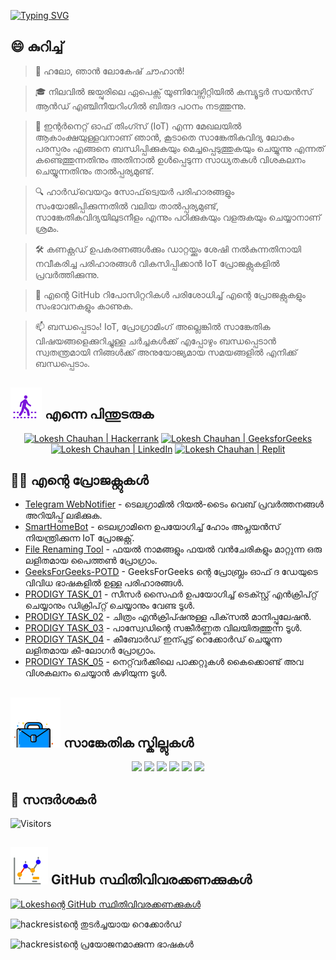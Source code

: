 [![Typing SVG](https://readme-typing-svg.demolab.com?font=Fira+Code&weight=800&size=22&pause=1000&center=true&vCenter=true&width=835&lines=%F0%9F%91%8B%E0%B4%B9%E0%B4%B2%E0%B5%8B+%E0%B4%B8%E0%B4%A8%E0%B5%8D%E0%B4%A6%E0%B5%BC%E0%B4%B6%E0%B4%95%E0%B5%BC.+%E0%B4%87%E0%B4%B5%E0%B4%BF%E0%B4%9F%E0%B5%86+%E0%B4%B8%E0%B5%8D%E0%B4%B5%E0%B4%BE%E0%B4%97%E0%B4%A4%E0%B4%82!%F0%9F%91%8B;%F0%9F%9A%80+%E0%B4%A8%E0%B4%AE%E0%B5%81%E0%B4%95%E0%B5%8D%E0%B4%95%E0%B5%8D+%E0%B4%92%E0%B4%B0%E0%B5%81%E0%B4%AE%E0%B4%BF%E0%B4%9A%E0%B5%8D%E0%B4%9A%E0%B5%8D+%E0%B4%AE%E0%B4%B9%E0%B4%A4%E0%B5%8D%E0%B4%B5%E0%B4%82+%E0%B4%B8%E0%B5%83%E0%B4%B7%E0%B5%8D%E0%B4%9F%E0%B4%BF%E0%B4%95%E0%B5%8D%E0%B4%95%E0%B4%BE%E0%B4%82!+%F0%9F%9A%80;%E2%9C%A8%E0%B4%B8%E0%B4%BE%E0%B4%99%E0%B5%8D%E0%B4%95%E0%B5%87%E0%B4%A4%E0%B4%BF%E0%B4%95%E0%B4%A4%E0%B4%AF%E0%B5%81%E0%B4%9F%E0%B5%86+%E0%B4%B2%E0%B5%8B%E0%B4%95%E0%B4%A4%E0%B5%8D%E0%B4%A4%E0%B4%BF%E0%B4%B2%E0%B5%81%E0%B4%82+%E0%B4%85%E0%B4%A4%E0%B4%BF%E0%B4%A8%E0%B5%86+%E0%B4%AE%E0%B5%81%E0%B4%95%E0%B4%B3%E0%B4%BF%E0%B4%B2%E0%B5%81%E0%B4%82.%E2%9C%A8)](https://git.io/typing-svg)

## 😄 കുറിച്ച്
> 👋 ഹലോ, ഞാൻ ലോകേഷ് ചൗഹാൻ!

> 🎓 നിലവിൽ ജയ്പുരിലെ ഏപെക്സ് യൂണിവേഴ്സിറ്റിയിൽ കമ്പ്യൂട്ടർ സയൻസ് ആൻഡ് എഞ്ചിനീയറിംഗിൽ ബിരുദ പഠനം നടത്തുന്നു.

> 🌟 ഇന്റർനെറ്റ് ഓഫ് തിംഗ്സ് (IoT) എന്ന മേഖലയിൽ ആകാംക്ഷയുള്ളവനാണ് ഞാൻ, കൂടാതെ സാങ്കേതികവിദ്യ ലോകം പരസ്പരം എങ്ങനെ ബന്ധിപ്പിക്കുകയും മെച്ചപ്പെടുത്തുകയും ചെയ്യുന്നു എന്നത് കണ്ടെത്തുന്നതിനും അതിനാൽ ഉൾപ്പെടുന്ന സാധ്യതകൾ വിശകലനം ചെയ്യുന്നതിനും താൽപ്പര്യമുണ്ട്.

> 🔍 ഹാർഡ്‌വെയറും സോഫ്‌ട്വെയർ പരിഹാരങ്ങളും സംയോജിപ്പിക്കുന്നതിൽ വലിയ താൽപ്പര്യമുണ്ട്, സാങ്കേതികവിദ്യയിലുടനീളം എന്നും പഠിക്കുകയും വളരുകയും ചെയ്യാനാണ് ശ്രമം.

> 🛠 കണക്റ്റഡ് ഉപകരണങ്ങൾക്കും ഡാറ്റയ്ക്കും ശേഷി നൽകുന്നതിനായി നവീകരിച്ച പരിഹാരങ്ങൾ വികസിപ്പിക്കാൻ IoT പ്രോജക്റ്റുകളിൽ പ്രവർത്തിക്കുന്നു.

> 🔭 എന്റെ GitHub റിപോസിറ്ററികൾ പരിശോധിച്ച് എന്റെ പ്രോജക്റ്റുകളും സംഭാവനകളും കാണുക.

> 📫 ബന്ധപ്പെടാം! IoT, പ്രോഗ്രാമിംഗ് അല്ലെങ്കിൽ സാങ്കേതിക വിഷയങ്ങളെക്കുറിച്ചുള്ള ചർച്ചകൾക്ക് എപ്പോഴും ബന്ധപ്പെടാൻ സ്വതന്ത്രമായി നിങ്ങൾക്ക് അനുയോജ്യമായ സമയങ്ങളിൽ എനിക്ക് ബന്ധപ്പെടാം.

<!--
<p align="center">
  <a href="https://www.linkedin.com/in/lokeshchauhanapex/"><img src="https://img.shields.io/badge/Linkedin-10000?style=plastic&logo=LinkedIn&logoColor=FFFFFF&labelColor=2A79D7&color=2A79D7" alt="Lokesh Chauhan  | LinkedIn"/></a>
-->
  
## ![Follow Me](/icon/follow.svg) എന്നെ പിന്തുടരുക
<p>
<p align="center">
    <a href="https://www.hackerrank.com/profile/lokeshchauhan"><img src="https://img.shields.io/badge/Hackerrank-100000?style=plastic&logo=hackerrank&logoColor=FFFFFF&labelColor=42BA3D&color=0EA608" alt="Lokesh Chauhan | Hackerrank"/></a>
    <a href="https://auth.geeksforgeeks.org/user/lokeshchauhan"><img src="https://img.shields.io/badge/GeeksforGeeks-100000?style=plastic&logo=geeksforgeeks&logoColor=FFFFFF&labelColor=42BA3D&color=23891F" alt="Lokesh Chauhan | GeeksforGeeks"/></a>
  <a href="https://www.linkedin.com/in/lokeshchauhanapex/"><img src="https://img.shields.io/badge/Linkedin-10000?style=plastic&logo=LinkedIn&logoColor=FFFFFF&labelColor=2A79D7&color=2A79D7" alt="Lokesh Chauhan  | LinkedIn"/></a>
   </a>
    <a href="https://replit.com/@HackResist"><img src="https://img.shields.io/badge/Replit-100000?style=plastic&logo=replit&logoColor=f26207&labelColor=051E59&color=0e1525" alt="Lokesh Chauhan | Replit"/>
    </a>
</p>

## 👨‍💻 എന്റെ പ്രോജക്റ്റുകൾ
* [Telegram WebNotifier](https://github.com/HackResist/Telegram_WebNotifier) - ടെലഗ്രാമിൽ റിയൽ-ടൈം വെബ് പ്രവർത്തനങ്ങൾ അറിയിപ്പ് ലഭിക്കുക.
* [SmartHomeBot](https://github.com/HackResist/SmartHomeBot) - ടെലഗ്രാമിനെ ഉപയോഗിച്ച് ഹോം അപ്ലയൻസ് നിയന്ത്രിക്കുന്ന IoT പ്രോജക്റ്റ്.
* [File Renaming Tool](https://github.com/HackResist/File-Renaming-Tool) - ഫയൽ നാമങ്ങളും ഫയൽ വൻചേരികളും മാറ്റുന്ന ഒരു ലളിതമായ പൈത്തൺ പ്രോഗ്രാം.
* [GeeksForGeeks-POTD](https://github.com/HackResist/GeeksForGeeks-POTD) - GeeksForGeeks ന്റെ പ്രോബ്ര്ലം ഓഫ് ദ ഡേയുടെ വിവിധ ഭാഷകളിൽ ഉള്ള പരിഹാരങ്ങൾ.
* [PRODIGY TASK_01](https://github.com/HackResist/PRODIGY_CS_01) - സീസർ സൈഫർ ഉപയോഗിച്ച് ടെക്സ്റ്റ് എൻക്രിപ്റ്റ് ചെയ്യാനും ഡിക്രിപ്റ്റ് ചെയ്യാനും വേണ്ട ടൂൾ.
* [PRODIGY TASK_02](https://github.com/HackResist/PRODIGY_CS_02) - ചിത്രം എൻക്രിപ്ഷനുള്ള പിക്‌സൽ മാനിപ്പുലേഷൻ.
* [PRODIGY TASK_03](https://github.com/HackResist/PRODIGY_CS_03) - പാസ്വേഡിന്റെ സങ്കീർണ്ണത വിലയിരുത്തുന്ന ടൂൾ.
* [PRODIGY TASK_04](https://github.com/HackResist/PRODIGY_CS_04) - കീബോർഡ് ഇന്പുട്ട് റെക്കോർഡ് ചെയ്യുന്ന ലളിതമായ കീ-ലോഗർ പ്രോഗ്രാം.
* [PRODIGY TASK_05](https://github.com/HackResist/PRODIGY_CS_05) - നെറ്റ്‌വർക്കിലെ പാക്കറ്റുകൾ കൈക്കൊണ്ട് അവ വിശകലനം ചെയ്യാൻ കഴിയുന്ന ടൂൾ.

## ![സാങ്കേതിക സ്കില്ലുകൾ](icon/Skill.svg) സാങ്കേതിക സ്കില്ലുകൾ
<p align="center">
  <a href="https://www.open-std.org/JTC1/SC22/WG14/">
    <img src="https://skillicons.dev/icons?i=c" /></a>
 <a href=https://www.oracle.com/java/">
    <img src="https://skillicons.dev/icons?i=java" /></a>
 <a href="https://isocpp.org/">
    <img src="https://skillicons.dev/icons?i=cpp" /></a>
<a href="https://www.python.org/">
    <img src="https://skillicons.dev/icons?i=py" /></a>
<a href="https://www.gnu.org/software/bash/">
    <img src="https://skillicons.dev/icons?i=bash" /></a>
  <a href="https://ecma-international.org/publications-and-standards/standards/ecma-262/">
    <img src="https://skillicons.dev/icons?i=js" /></a>
</p>

## 👀 സന്ദർശകർ
![Visitors](https://moe-counter.glitch.me/get/@HackResist?theme=rule34)

## ![Github സ്‌റ്റാറ്റ്സ്](/icon/graph.svg) GitHub സ്ഥിതിവിവരക്കണക്കുകൾ 
[![Lokeshന്റെ GitHub സ്ഥിതിവിവരക്കണക്കുകൾ](https://github-readme-stats.vercel.app/api?username=HackResist&show_icons=true&theme=dark&count_private=true)](https://github.com/HackResist)

![hackresistന്റെ തുടർച്ചയായ റെക്കോർഡ്](https://github-readme-streak-stats.herokuapp.com/?user=hackresist&theme=cobalt&hide_border=false)

![hackresistന്റെ പ്രയോജനമാക്കുന്ന ഭാഷകൾ](https://github-readme-stats.vercel.app/api/top-langs/?username=hackresist&theme=cobalt&show_icons=true&hide_border=false&layout=compact)
